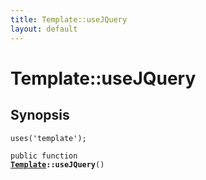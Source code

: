 ```yaml
---
title: Template::useJQuery
layout: default
---
```


# Template::useJQuery

## Synopsis

<code>uses('template');</code>

<code>public function <b><a href="Template">Template</a>::useJQuery</b>()</code>

